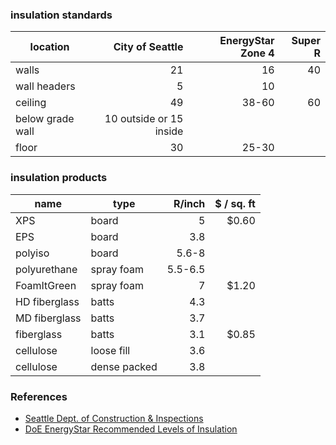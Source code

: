 
### insulation standards

| location | City of Seattle | EnergyStar Zone 4 | Super R |
| -------- | -------: | --------: | --------: |
| walls    | 21      | 16    | 40 |  |
| wall headers       | 5     | 10 |  |
| ceiling  | 49      | 38-60 | 60 |  |
| below grade wall | 10 outside or 15 inside | |
| floor    | 30      | 25-30 |   |

### insulation products

| name | type  | R/inch  | $ / sq. ft
| ---- | ------- | --------: | --------: |
| XPS  | board | 5 | $0.60
| EPS  | board | 3.8 |
| polyiso | board | 5.6-8 |
| polyurethane | spray foam | 5.5-6.5 |
| FoamItGreen | spray foam | 7 | $1.20
| HD fiberglass | batts | 4.3 | 
| MD fiberglass | batts | 3.7 | 
| fiberglass    | batts | 3.1 | $0.85
| cellulose    | loose fill | 3.6 | 
| cellulose  | dense packed | 3.8 |

### References

* [Seattle Dept. of Construction & Inspections](http://www.seattle.gov/dpd/codesrules/codes/energy/overview/)
* [DoE EnergyStar Recommended Levels of Insulation](https://www.energystar.gov/index.cfm?c=home_sealing.hm_improvement_insulation_table)
